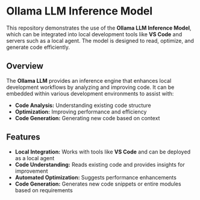 # Ollama LLM Inference Model  

This repository demonstrates the use of the **Ollama LLM Inference Model**, which can be integrated into local development tools like **VS Code** and servers such as a local agent. The model is designed to read, optimize, and generate code efficiently.  

## Overview  
The **Ollama LLM** provides an inference engine that enhances local development workflows by analyzing and improving code. It can be embedded within various development environments to assist with:  
- **Code Analysis:** Understanding existing code structure  
- **Optimization:** Improving performance and efficiency  
- **Code Generation:** Generating new code based on context  

## Features  
- **Local Integration:** Works with tools like **VS Code** and can be deployed as a local agent  
- **Code Understanding:** Reads existing code and provides insights for improvement  
- **Automated Optimization:** Suggests performance enhancements  
- **Code Generation:** Generates new code snippets or entire modules based on requirements  
